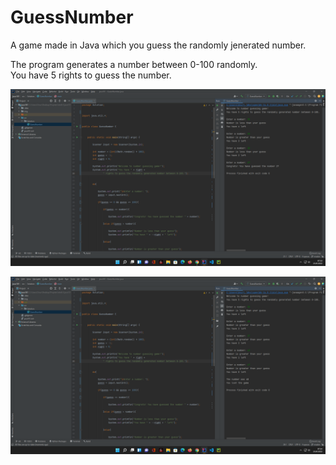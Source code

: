 # GuessNumber

A game made in Java which you guess the randomly jenerated number.

The program generates a number between 0-100 randomly. <br>
You have 5 rights to guess the number.


![](img/1.png)


![](img/2.png)
